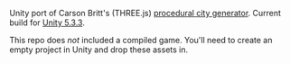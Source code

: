 Unity port of Carson Britt's (THREE.js) [procedural city generator](http://codepen.io/pieceoftoast/pen/ojVWdR). Current build for [Unity 5.3.3](https://unity3d.com/unity/whats-new/unity-5.3.3).

This repo does *not* included a compiled game. You'll need to create an empty project in Unity and drop these assets in.
